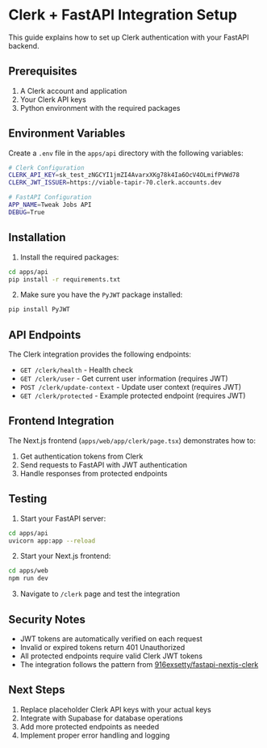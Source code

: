 # Clerk + FastAPI Integration Setup

This guide explains how to set up Clerk authentication with your FastAPI backend.

## Prerequisites

1. A Clerk account and application
2. Your Clerk API keys
3. Python environment with the required packages

## Environment Variables

Create a `.env` file in the `apps/api` directory with the following variables:

```bash
# Clerk Configuration
CLERK_API_KEY=sk_test_zNGCYI1jmZI4AvarxXKg78k4Ia6OcV4OLmifPVWd78
CLERK_JWT_ISSUER=https://viable-tapir-70.clerk.accounts.dev

# FastAPI Configuration
APP_NAME=Tweak Jobs API
DEBUG=True
```

## Installation

1. Install the required packages:

```bash
cd apps/api
pip install -r requirements.txt
```

2. Make sure you have the `PyJWT` package installed:

```bash
pip install PyJWT
```

## API Endpoints

The Clerk integration provides the following endpoints:

- `GET /clerk/health` - Health check
- `GET /clerk/user` - Get current user information (requires JWT)
- `POST /clerk/update-context` - Update user context (requires JWT)
- `GET /clerk/protected` - Example protected endpoint (requires JWT)

## Frontend Integration

The Next.js frontend (`apps/web/app/clerk/page.tsx`) demonstrates how to:

1. Get authentication tokens from Clerk
2. Send requests to FastAPI with JWT authentication
3. Handle responses from protected endpoints

## Testing

1. Start your FastAPI server:

```bash
cd apps/api
uvicorn app:app --reload
```

2. Start your Next.js frontend:

```bash
cd apps/web
npm run dev
```

3. Navigate to `/clerk` page and test the integration

## Security Notes

- JWT tokens are automatically verified on each request
- Invalid or expired tokens return 401 Unauthorized
- All protected endpoints require valid Clerk JWT tokens
- The integration follows the pattern from [916exsetty/fastapi-nextjs-clerk](https://github.com/916exsetty/fastapi-nextjs-clerk)

## Next Steps

1. Replace placeholder Clerk API keys with your actual keys
2. Integrate with Supabase for database operations
3. Add more protected endpoints as needed
4. Implement proper error handling and logging
